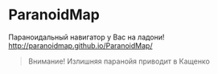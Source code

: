 # ParanoidMap
Параноидальный навигатор у Вас на ладони!
http://paranoidmap.github.io/ParanoidMap/
> Внимание! Излишняя паранойя приводит в Кащенко